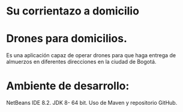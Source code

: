 # Su corrientazo a domicilio

# Drones para domicilios.

Es una aplicación capaz de operar drones para que haga entrega de almuerzos en diferentes direcciones en la ciudad de Bogotá.


# Ambiente de desarrollo:
NetBeans IDE 8.2. JDK 8- 64 bit. Uso de Maven y repositorio GitHub.

